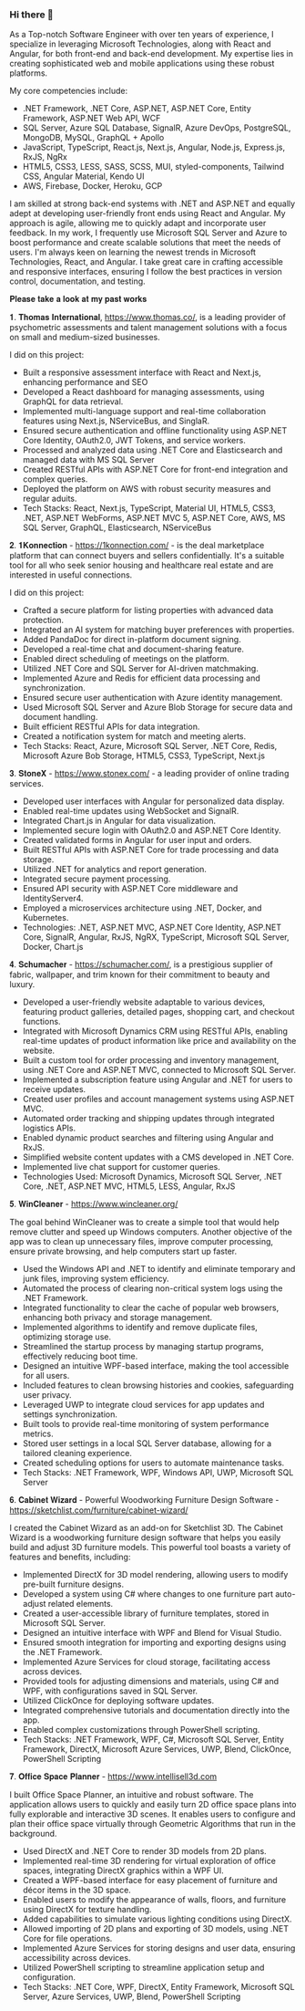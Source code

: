 ### Hi there 👋

As a Top-notch Software Engineer with over ten years of experience, I specialize in leveraging Microsoft Technologies, along with React and Angular, for both front-end and back-end development. My expertise lies in creating sophisticated web and mobile applications using these robust platforms.

My core competencies include:
- .NET Framework, .NET Core, ASP.NET, ASP.NET Core, Entity Framework, ASP.NET Web API, WCF
- SQL Server, Azure SQL Database, SignalR, Azure DevOps, PostgreSQL, MongoDB, MySQL, GraphQL + Apollo
- JavaScript, TypeScript, React.js, Next.js, Angular, Node.js, Express.js, RxJS, NgRx
- HTML5, CSS3, LESS, SASS, SCSS, MUI, styled-components, Tailwind CSS, Angular Material, Kendo UI
- AWS, Firebase, Docker, Heroku, GCP

I am skilled at strong back-end systems with .NET and ASP.NET and equally adept at developing user-friendly front ends using React and Angular. My approach is agile, allowing me to quickly adapt and incorporate user feedback. In my work, I frequently use Microsoft SQL Server and Azure to boost performance and create scalable solutions that meet the needs of users. I'm always keen on learning the newest trends in Microsoft Technologies, React, and Angular. I take great care in crafting accessible and responsive interfaces, ensuring I follow the best practices in version control, documentation, and testing.

𝐏𝐥𝐞𝐚𝐬𝐞 𝐭𝐚𝐤𝐞 𝐚 𝐥𝐨𝐨𝐤 𝐚𝐭 𝐦𝐲 𝐩𝐚𝐬𝐭 𝐰𝐨𝐫𝐤𝐬

𝟏. 𝐓𝐡𝐨𝐦𝐚𝐬 𝐈𝐧𝐭𝐞𝐫𝐧𝐚𝐭𝐢𝐨𝐧𝐚𝐥, https://www.thomas.co/, is a leading provider of psychometric assessments and talent management solutions with a focus on small and medium-sized businesses.

I did on this project:
- Built a responsive assessment interface with React and Next.js, enhancing performance and SEO
- Developed a React dashboard for managing assessments, using GraphQL for data retrieval.
- Implemented multi-language support and real-time collaboration features using Next.js, NServiceBus, and SinglaR.
- Ensured secure authentication and offline functionality using ASP.NET Core Identity, OAuth2.0, JWT Tokens, and service workers.
- Processed and analyzed data using .NET Core and Elasticsearch and managed data with MS SQL Server
- Created RESTful APIs with ASP.NET Core for front-end integration and complex queries.
- Deployed the platform on AWS with robust security measures and regular aduits.
- Tech Stacks: React, Next.js, TypeScript, Material UI, HTML5, CSS3, .NET, ASP.NET WebForms, ASP.NET MVC 5, ASP.NET Core, AWS, MS SQL Server, GraphQL, Elasticsearch, NServiceBus



𝟐. 𝟏𝐊𝐨𝐧𝐧𝐞𝐜𝐭𝐢𝐨𝐧 - https://1konnection.com/ - is the deal marketplace platform that can connect buyers and sellers confidentially. It's a suitable tool for all who seek senior housing and healthcare real estate and are interested in useful connections.

I did on this project:
- Crafted a secure platform for listing properties with advanced data protection.
- Integrated an AI system for matching buyer preferences with properties.
- Added PandaDoc for direct in-platform document signing.
- Developed a real-time chat and document-sharing feature.
- Enabled direct scheduling of meetings on the platform.
- Utilized .NET Core and SQL Server for AI-driven matchmaking.
- Implemented Azure and Redis for efficient data processing and synchronization.
- Ensured secure user authentication with Azure identity management.
- Used Microsoft SQL Server and Azure Blob Storage for secure data and document handling.
- Built efficient RESTful APIs for data integration.
- Created a notification system for match and meeting alerts.
- Tech Stacks: React, Azure, Microsoft SQL Server, .NET Core, Redis, Microsoft Azure Bob Storage, HTML5, CSS3, TypeScript, Next.js



𝟑. 𝐒𝐭𝐨𝐧𝐞𝐗 - https://www.stonex.com/ - a leading provider of online trading services.
- Developed user interfaces with Angular for personalized data display.
- Enabled real-time updates using WebSocket and SignalR.
- Integrated Chart.js in Angular for data visualization.
- Implemented secure login with OAuth2.0 and ASP.NET Core Identity.
- Created validated forms in Angular for user input and orders.
- Built RESTful APIs with ASP.NET Core for trade processing and data storage.
- Utilized .NET for analytics and report generation.
- Integrated secure payment processing.
- Ensured API security with ASP.NET Core middleware and IdentityServer4.
- Employed a microservices architecture using .NET, Docker, and Kubernetes.
- Technologies: .NET, ASP.NET MVC, ASP.NET Core Identity, ASP.NET Core, SignalR, Angular, RxJS, NgRX, TypeScript, Microsoft SQL Server, Docker, Chart.js



𝟒. 𝐒𝐜𝐡𝐮𝐦𝐚𝐜𝐡𝐞𝐫 - https://schumacher.com/, is a prestigious supplier of fabric, wallpaper, and trim known for their commitment to beauty and luxury.
- Developed a user-friendly website adaptable to various devices, featuring product galleries, detailed pages, shopping cart, and checkout functions.
- Integrated with Microsoft Dynamics CRM using RESTful APIs, enabling real-time updates of product information like price and availability on the website.
- Built a custom tool for order processing and inventory management, using .NET Core and ASP.NET MVC, connected to Microsoft SQL Server.
- Implemented a subscription feature using Angular and .NET for users to receive updates.
- Created user profiles and account management systems using ASP.NET MVC.
- Automated order tracking and shipping updates through integrated logistics APIs.
- Enabled dynamic product searches and filtering using Angular and RxJS.
- Simplified website content updates with a CMS developed in .NET Core.
- Implemented live chat support for customer queries.
- Technologies Used: Microsoft Dynamics, Microsoft SQL Server, .NET Core, .NET, ASP.NET MVC, HTML5, LESS, Angular, RxJS



𝟓. 𝐖𝐢𝐧𝐂𝐥𝐞𝐚𝐧𝐞𝐫 - https://www.wincleaner.org/

The goal behind WinCleaner was to create a simple tool that would help remove clutter and speed up Windows computers. Another objective of the app was to clean up unnecessary files, improve computer processing, ensure private browsing, and help computers start up faster.

- Used the Windows API and .NET to identify and eliminate temporary and junk files, improving system efficiency.
- Automated the process of clearing non-critical system logs using the .NET Framework.
- Integrated functionality to clear the cache of popular web browsers, enhancing both privacy and storage management.
- Implemented algorithms to identify and remove duplicate files, optimizing storage use.
- Streamlined the startup process by managing startup programs, effectively reducing boot time.
- Designed an intuitive WPF-based interface, making the tool accessible for all users.
- Included features to clean browsing histories and cookies, safeguarding user privacy.
- Leveraged UWP to integrate cloud services for app updates and settings synchronization.
- Built tools to provide real-time monitoring of system performance metrics.
- Stored user settings in a local SQL Server database, allowing for a tailored cleaning experience.
- Created scheduling options for users to automate maintenance tasks.
- Tech Stacks: .NET Framework, WPF, Windows API, UWP, Microsoft SQL Server



𝟔. 𝐂𝐚𝐛𝐢𝐧𝐞𝐭 𝐖𝐢𝐳𝐚𝐫𝐝 - Powerful Woodworking Furniture Design Software - https://sketchlist.com/furniture/cabinet-wizard/

I created the Cabinet Wizard as an add-on for Sketchlist 3D. The Cabinet Wizard is a woodworking furniture design software that helps you easily build and adjust 3D furniture models. This powerful tool boasts a variety of features and benefits, including: 

- Implemented DirectX for 3D model rendering, allowing users to modify pre-built furniture designs.
- Developed a system using C# where changes to one furniture part auto-adjust related elements.
- Created a user-accessible library of furniture templates, stored in Microsoft SQL Server.
- Designed an intuitive interface with WPF and Blend for Visual Studio.
- Ensured smooth integration for importing and exporting designs using the .NET Framework.
- Implemented Azure Services for cloud storage, facilitating access across devices.
- Provided tools for adjusting dimensions and materials, using C# and WPF, with configurations saved in SQL Server.
- Utilized ClickOnce for deploying software updates.
- Integrated comprehensive tutorials and documentation directly into the app.
- Enabled complex customizations through PowerShell scripting.
- Tech Stacks: .NET Framework, WPF, C#, Microsoft SQL Server, Entity Framework, DirectX, Microsoft Azure Services, UWP, Blend, ClickOnce, PowerShell Scripting



𝟕. 𝐎𝐟𝐟𝐢𝐜𝐞 𝐒𝐩𝐚𝐜𝐞 𝐏𝐥𝐚𝐧𝐧𝐞𝐫 - https://www.intellisell3d.com

I built Office Space Planner, an intuitive and robust software. The application allows users to quickly and easily turn 2D office space plans into fully explorable and interactive 3D scenes. It enables users to configure and plan their office space virtually through Geometric Algorithms that run in the background. 

- Used DirectX and .NET Core to render 3D models from 2D plans.
- Implemented real-time 3D rendering for virtual exploration of office spaces, integrating DirectX graphics within a WPF UI.
- Created a WPF-based interface for easy placement of furniture and décor items in the 3D space.
- Enabled users to modify the appearance of walls, floors, and furniture using DirectX for texture handling.
- Added capabilities to simulate various lighting conditions using DirectX.
- Allowed importing of 2D plans and exporting of 3D models, using .NET Core for file operations.
- Implemented Azure Services for storing designs and user data, ensuring accessibility across devices.
- Utilized PowerShell scripting to streamline application setup and configuration.
- Tech Stacks: .NET Core, WPF, DirectX, Entity Framework, Microsoft SQL Server, Azure Services, UWP, Blend, PowerShell Scripting
